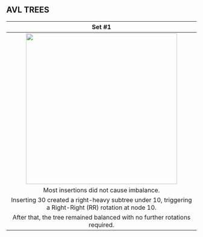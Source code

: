 ## AVL TREES

|                                  Set #1                                   |
| :------------------------------------------------------------------------: |
|          <img src="https://i.imgur.com/flgAeYt.png" width="400">          |
|Most insertions did not cause imbalance. |
|Inserting 30 created a right-heavy subtree under 10, triggering a Right-Right (RR) rotation at node 10.|
|After that, the tree remained balanced with no further rotations required.|
